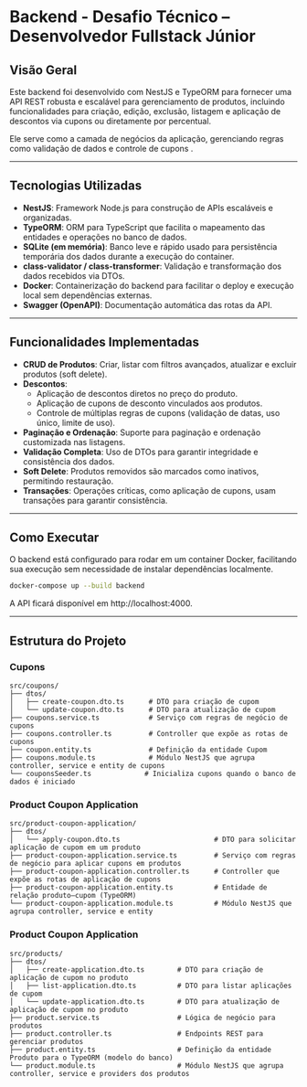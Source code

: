 # Backend - Desafio Técnico – Desenvolvedor Fullstack Júnior

## Visão Geral

Este backend foi desenvolvido com NestJS e TypeORM para fornecer uma API REST robusta e escalável para gerenciamento de produtos, incluindo funcionalidades para criação, edição, exclusão, listagem e aplicação de descontos via cupons ou diretamente por percentual. 

Ele serve como a camada de negócios da aplicação, gerenciando regras como validação de dados e controle de cupons .

---

## Tecnologias Utilizadas

- **NestJS**: Framework Node.js para construção de APIs escaláveis e organizadas.
- **TypeORM**: ORM para TypeScript que facilita o mapeamento das entidades e operações no banco de dados.
- **SQLite (em memória)**: Banco leve e rápido usado para persistência temporária dos dados durante a execução do container.
- **class-validator / class-transformer**: Validação e transformação dos dados recebidos via DTOs.
- **Docker**: Containerização do backend para facilitar o deploy e execução local sem dependências externas.
- **Swagger (OpenAPI)**: Documentação automática das rotas da API.

---

## Funcionalidades Implementadas

- **CRUD de Produtos**: Criar, listar com filtros avançados, atualizar e excluir produtos (soft delete).
- **Descontos**:
  - Aplicação de descontos diretos no preço do produto.
  - Aplicação de cupons de desconto vinculados aos produtos.
  - Controle de múltiplas regras de cupons (validação de datas, uso único, limite de uso).
- **Paginação e Ordenação**: Suporte para paginação e ordenação customizada nas listagens.
- **Validação Completa**: Uso de DTOs para garantir integridade e consistência dos dados.
- **Soft Delete**: Produtos removidos são marcados como inativos, permitindo restauração.
- **Transações**: Operações críticas, como aplicação de cupons, usam transações para garantir consistência.

---

## Como Executar

O backend está configurado para rodar em um container Docker, facilitando sua execução sem necessidade de instalar dependências localmente.

```bash
docker-compose up --build backend

```
A API ficará disponível em http://localhost:4000.

---

## Estrutura do Projeto
### Cupons

```
src/coupons/
├── dtos/                       
│   ├── create-coupon.dto.ts      # DTO para criação de cupom
│   └── update-coupon.dto.ts      # DTO para atualização de cupom
├── coupons.service.ts            # Serviço com regras de negócio de cupons
├── coupons.controller.ts         # Controller que expõe as rotas de cupons
├── coupon.entity.ts              # Definição da entidade Cupom 
├── coupons.module.ts             # Módulo NestJS que agrupa controller, service e entity de cupons
└── couponsSeeder.ts             # Inicializa cupons quando o banco de dados é iniciado
```
### Product Coupon Application
```
src/product-coupon-application/
├── dtos/                                         
│   └── apply-coupon.dto.ts                       # DTO para solicitar aplicação de cupom em um produto
├── product-coupon-application.service.ts         # Serviço com regras de negócio para aplicar cupons em produtos
├── product-coupon-application.controller.ts      # Controller que expõe as rotas de aplicação de cupons
├── product-coupon-application.entity.ts          # Entidade de relação produto–cupom (TypeORM)
└── product-coupon-application.module.ts          # Módulo NestJS que agrupa controller, service e entity
```

### Product Coupon Application
```
src/products/
├── dtos/                                
│   ├── create-application.dto.ts        # DTO para criação de aplicação de cupom no produto
│   ├── list-application.dto.ts          # DTO para listar aplicações de cupom 
│   └── update-application.dto.ts        # DTO para atualização de aplicação de cupom no produto
├── product.service.ts                   # Lógica de negócio para produtos
├── product.controller.ts                # Endpoints REST para gerenciar produtos
├── product.entity.ts                    # Definição da entidade Produto para o TypeORM (modelo do banco)
└── product.module.ts                    # Módulo NestJS que agrupa controller, service e providers dos produtos
      
```